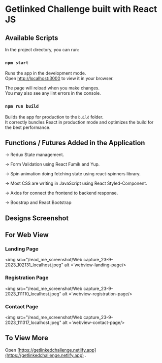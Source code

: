 # Getlinked Challenge built with React JS

## Available Scripts

In the project directory, you can run:

### `npm start`

Runs the app in the development mode.\
Open [http://localhost:3000](http://localhost:3000) to view it in your browser.

The page will reload when you make changes.\
You may also see any lint errors in the console.

### `npm run build`

Builds the app for production to the `build` folder.\
It correctly bundles React in production mode and optimizes the build for the best performance.


## Functions / Futures Added in the Application

-> Redux State management.

-> Form Validation using React Fumik and Yup.

-> Spin animation doing fetching state using react-spinners library.

-> Most CSS are writing in JavaScript using React Styled-Component.

-> Axios for connect the frontend to backend response.

-> Boostrap and React Bootstrap


## Designs Screenshot

## For Web View

### Landing Page
<img src="/read_me_screenshot/Web capture_23-9-2023_102131_localhost.jpeg"  alt ='webview-landing-page/>


### Registration Page
<img src="/read_me_screenshot/Web capture_23-9-2023_111110_localhost.jpeg" alt ='webview-registration-page/>


### Contact Page
<img src="/read_me_screenshot/Web capture_23-9-2023_111317_localhost.jpeg"  alt ='webview-contact-page/>



## To View More 

Open [https://getlinkedchallenge.netlify.app](https://getlinkedchallenge.netlify.app) .
